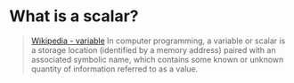 # What is a scalar?

>[Wikipedia - variable](https://en.wikipedia.org/wiki/Variable_(computer_science))  
> In computer programming, a variable or scalar is a storage location (identified by a memory address) paired with an associated symbolic name, which contains some known or unknown quantity of information referred to as a value.

